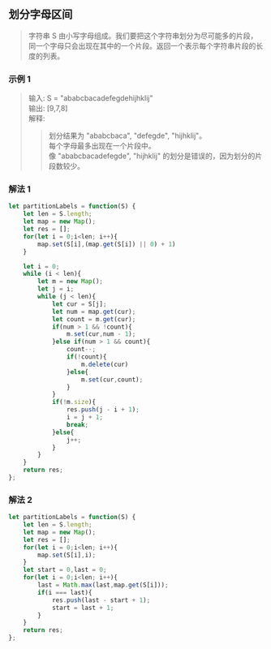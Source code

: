 
## 划分字母区间
> 字符串 S 由小写字母组成。我们要把这个字符串划分为尽可能多的片段，同一个字母只会出现在其中的一个片段。返回一个表示每个字符串片段的长度的列表。  

### 示例 1
> 输入: S = "ababcbacadefegdehijhklij"            
> 输出: [9,7,8]       
> 解释:   
>> 划分结果为 "ababcbaca", "defegde", "hijhklij"。        
>> 每个字母最多出现在一个片段中。      
>> 像 "ababcbacadefegde", "hijhklij" 的划分是错误的，因为划分的片段数较少。     


### 解法 1 
```javascript 1.8
let partitionLabels = function(S) {
    let len = S.length;
    let map = new Map();
    let res = [];
    for(let i = 0;i<len; i++){
        map.set(S[i],(map.get(S[i]) || 0) + 1)
    }

    let i = 0;
    while (i < len){
        let m = new Map();
        let j = i;
        while (j < len){
            let cur = S[j];
            let num = map.get(cur);
            let count = m.get(cur);
            if(num > 1 && !count){
                m.set(cur,num - 1);
            }else if(num > 1 && count){
                count--;
                if(!count){
                    m.delete(cur)
                }else{
                    m.set(cur,count);
                }
            }
            if(!m.size){
                res.push(j - i + 1);
                i = j + 1;
                break;
            }else{
                j++;
            }
        }
    }
    return res;
};
```

### 解法 2
```javascript 1.8
let partitionLabels = function(S) {
    let len = S.length;
    let map = new Map();
    let res = [];
    for(let i = 0;i<len; i++){
        map.set(S[i],i);
    }
    let start = 0,last = 0;
    for(let i = 0;i<len; i++){
        last = Math.max(last,map.get(S[i]));
        if(i === last){
            res.push(last - start + 1);
            start = last + 1;
        }
    }
    return res;
};
```

